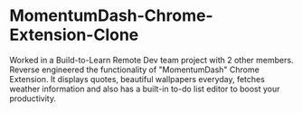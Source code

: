 # MomentumDash-Chrome-Extension-Clone

Worked in a  Build-to-Learn Remote Dev team project with 2 other members. Reverse engineered the functionality of "MomentumDash" Chrome Extension. It displays quotes, beautiful wallpapers everyday, fetches weather information and also has a built-in to-do list editor to boost your productivity. 
